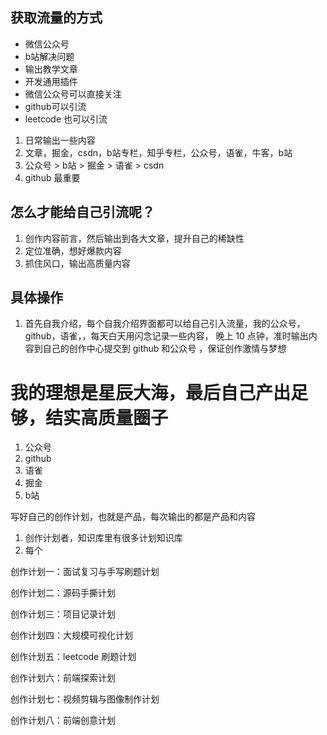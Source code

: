 ## 获取流量的方式

- 微信公众号
- b站解决问题
- 输出教学文章
- 开发通用插件
- 微信公众号可以直接关注
- github可以引流
- leetcode 也可以引流

1. 日常输出一些内容
2. 文章，掘金，csdn，b站专栏，知乎专栏，公众号，语雀，牛客，b站
3. 公众号 > b站 > 掘金 > 语雀 > csdn
4. github 最重要


## 怎么才能给自己引流呢？

1. 创作内容前言，然后输出到各大文章，提升自己的稀缺性
2. 定位准确，想好爆款内容
3. 抓住风口，输出高质量内容

## 具体操作

1. 首先自我介绍，每个自我介绍界面都可以给自己引入流量，我的公众号，github，语雀，，每天白天用闪念记录一些内容， 晚上 10 点钟，准时输出内容到自己的创作中心提交到 github 和公众号 ，保证创作激情与梦想

# 我的理想是星辰大海，最后自己产出足够，结实高质量圈子

1. 公众号
2. github
3. 语雀
4. 掘金
5. b站

写好自己的创作计划，也就是产品，每次输出的都是产品和内容

1. 创作计划者，知识库里有很多计划知识库
2. 每个

创作计划一：面试复习与手写刷题计划

创作计划二：源码手撕计划

创作计划三：项目记录计划

创作计划四：大规模可视化计划

创作计划五：leetcode 刷题计划

创作计划六：前端探索计划

创作计划七：视频剪辑与图像制作计划

创作计划八：前端创意计划
